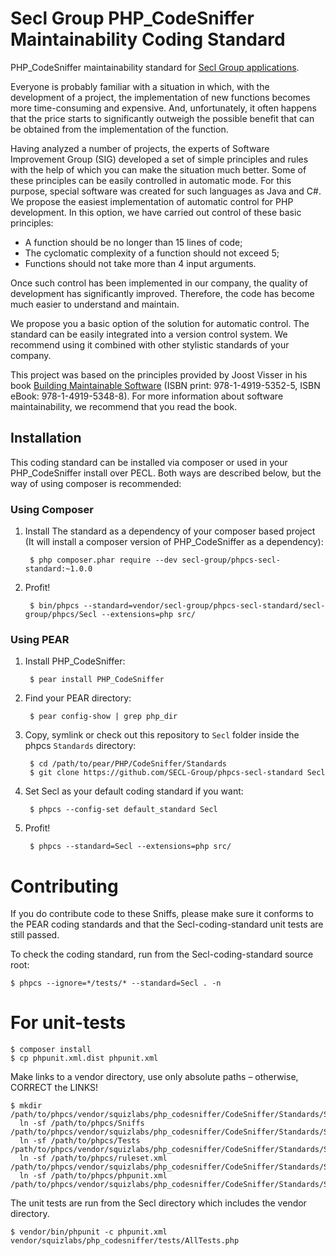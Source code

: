 # Secl Group PHP_CodeSniffer Maintainability Coding Standard

PHP_CodeSniffer maintainability standard for [Secl Group applications](http://seclgroup.com/).

Everyone is probably familiar with a situation in which, with the development of a project, the implementation of new functions becomes more time-consuming and expensive. And, unfortunately, it often happens that the price starts to significantly outweigh the possible benefit that can be obtained from the implementation of the function.

Having analyzed a number of projects, the experts of Software Improvement Group (SIG) developed a set of simple principles and rules with the help of which you can make the situation much better. Some of these principles can be easily controlled in automatic mode. For this purpose, special software was created for such languages as Java and C#. We propose the easiest implementation of automatic control for PHP development. In this option, we have carried out control of these basic principles:
- A function should be no longer than 15 lines of code;
- The cyclomatic complexity of a function should not exceed 5;
- Functions should not take more than 4 input arguments.

Once such control has been implemented in our company, the quality of development has significantly improved. Therefore, the code has become much easier to understand and maintain.  

We propose you a basic option of the solution for automatic control. The standard can be easily integrated into a version control system. We recommend using it combined with other stylistic standards of your company.

This project was based on the principles provided by Joost Visser in his book [Building Maintainable Software](https://github.com/oreillymedia/building_maintainable_software) (ISBN print: 978-1-4919-5352-5, ISBN eBook: 978-1-4919-5348-8). For more information about software maintainability, we recommend that you read the book.

## Installation

This coding standard can be installed via composer or used in your PHP_CodeSniffer install over PECL. Both ways are described below, but the way of using composer is recommended:

### Using Composer

1. Install The standard as a dependency of your composer based project (It will install a composer version of PHP_CodeSniffer as a dependency):

        $ php composer.phar require --dev secl-group/phpcs-secl-standard:~1.0.0

2. Profit!

        $ bin/phpcs --standard=vendor/secl-group/phpcs-secl-standard/secl-group/phpcs/Secl --extensions=php src/

### Using PEAR

1. Install PHP_CodeSniffer:

        $ pear install PHP_CodeSniffer

2. Find your PEAR directory:

        $ pear config-show | grep php_dir

3. Copy, symlink or check out this repository to `Secl` folder inside the phpcs `Standards` directory:

        $ cd /path/to/pear/PHP/CodeSniffer/Standards
        $ git clone https://github.com/SECL-Group/phpcs-secl-standard Secl

4. Set Secl as your default coding standard if you want:

        $ phpcs --config-set default_standard Secl

5. Profit!

        $ phpcs --standard=Secl --extensions=php src/

# Contributing

If you do contribute code to these Sniffs, please make sure it conforms to the PEAR coding standards
 and that the Secl-coding-standard unit tests are still passed.

To check the coding standard, run from the Secl-coding-standard source root:

    $ phpcs --ignore=*/tests/* --standard=Secl . -n

# For unit-tests

    $ composer install
    $ cp phpunit.xml.dist phpunit.xml
    
Make links to a vendor directory, use only absolute paths – otherwise, CORRECT the LINKS!
    
    $ mkdir /path/to/phpcs/vendor/squizlabs/php_codesniffer/CodeSniffer/Standards/Secl
      ln -sf /path/to/phpcs/Sniffs /path/to/phpcs/vendor/squizlabs/php_codesniffer/CodeSniffer/Standards/Secl/Sniffs
      ln -sf /path/to/phpcs/Tests /path/to/phpcs/vendor/squizlabs/php_codesniffer/CodeSniffer/Standards/Secl/Tests
      ln -sf /path/to/phpcs/ruleset.xml /path/to/phpcs/vendor/squizlabs/php_codesniffer/CodeSniffer/Standards/Secl/ruleset.xml
      ln -sf /path/to/phpcs/phpunit.xml /path/to/phpcs/vendor/squizlabs/php_codesniffer/CodeSniffer/Standards/Secl/phpunit.xml

The unit tests are run from the Secl directory which includes the vendor directory.

    $ vendor/bin/phpunit -c phpunit.xml vendor/squizlabs/php_codesniffer/tests/AllTests.php

